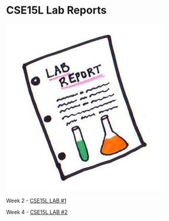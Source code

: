 # CSE15L Lab Reports

![Image](misc_images\lab_report_image.jpg)
    
Week 2 - [CSE15L LAB #1](https://abijitj.github.io/cse15l-lab-reports/lab-1/lab-report-1-week-2) 
 
Week 4 - [CSE15L LAB #2](https://abijitj.github.io/cse15l-lab-reports/lab-2/lab-report-2-week-4)




